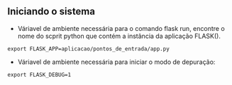 ## Iniciando o sistema

* Váriavel de ambiente necessária para o comando
flask run, encontre o nome do scprit python que
contém a instância da aplicação FLASK().

```
export FLASK_APP=aplicacao/pontos_de_entrada/app.py
```

* Váriavel de ambiente necessária para iniciar o modo
de depuração:

```
export FLASK_DEBUG=1
```
